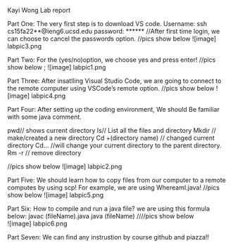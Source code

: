 Kayi Wong
Lab report 

Part One:
The very first step is to download VS code. 
  Username: ssh cs15fa22**@ieng6.ucsd.edu 
  password: ******
//After first time login, we can choose to cancel the passwords option. 
//pics show below
![image] labpic3.png
  
Part Two:
For the (yes/no)option, we choose yes and press enter! 
//pics show below ; 
![image] labpic1.png

Part Three: 
After insatlling Visual Studio Code, we are going to connect to the remote computer using VSCode’s remote option.
//pics show below
![image] labpic4.png

Part Four: 
After setting up the coding environment, We should Be familiar with some java comment. 

pwd// shows current directory
ls// List all the files and directory 
Mkdir // make/created a new directory 
Cd +(directory name)  // changed current directory 
Cd… //will change your current directory to the parent directory. 
Rm -r // remove directory  

//pics show below 
![image] labpic2.png

Part Five: 
We should learn how to copy files from our computer to a remote computes by using scp!
For example, we are using WhereamI.java! 
//pics show below 
![image] labpic5.png

Part Six:
How to compile and run a java file?
we are using this formula below:
javac (fileName).java 
java (fileName)
////pics show below  
![image] labpic6.png

Part Seven: 
We can find any instrustion by course github and piazza!! 







 
